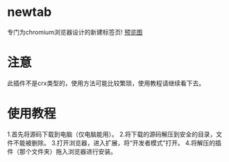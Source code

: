 # newtab
专门为chromium浏览器设计的新建标签页!
[预览图](https://user-images.githubusercontent.com/73387366/124606178-3416ae00-de9f-11eb-9e02-51b99bfce0fd.png)

# 注意
此插件不是crx类型的，使用方法可能比较繁琐，使用教程请继续看下去。

# 使用教程
1.首先将源码下载到电脑（仅电脑能用）。
2.将下载的源码解压到安全的目录，文件不能被删除。
3.打开浏览器，进入扩展，将“开发者模式”打开。
4.将解压的插件（那个文件夹）拖入浏览器进行安装。
